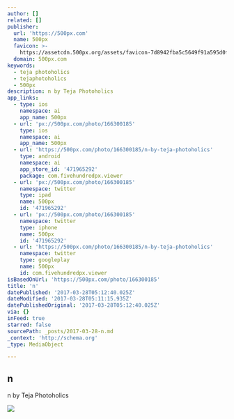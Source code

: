 ```yaml
---
author: []
related: []
publisher:
  url: 'https://500px.com'
  name: 500px
  favicon: >-
    https://assetcdn.500px.org/assets/favicon-7d8942fba5c5649f91a595d0fc749c83.ico
  domain: 500px.com
keywords:
  - teja photoholics
  - tejaphotoholics
  - 500px
description: n by Teja Photoholics
app_links:
  - type: ios
    namespace: ai
    app_name: 500px
  - url: 'px://500px.com/photo/166300185'
    type: ios
    namespace: ai
    app_name: 500px
  - url: 'https://500px.com/photo/166300185/n-by-teja-photoholics'
    type: android
    namespace: ai
    app_store_id: '471965292'
    package: com.fivehundredpx.viewer
  - url: 'px://500px.com/photo/166300185'
    namespace: twitter
    type: ipad
    name: 500px
    id: '471965292'
  - url: 'px://500px.com/photo/166300185'
    namespace: twitter
    type: iphone
    name: 500px
    id: '471965292'
  - url: 'https://500px.com/photo/166300185/n-by-teja-photoholics'
    namespace: twitter
    type: googleplay
    name: 500px
    id: com.fivehundredpx.viewer
isBasedOnUrl: 'https://500px.com/photo/166300185'
title: 'n'
datePublished: '2017-03-28T05:12:40.025Z'
dateModified: '2017-03-28T05:11:15.935Z'
datePublishedOriginal: '2017-03-28T05:12:40.025Z'
via: {}
inFeed: true
starred: false
sourcePath: _posts/2017-03-28-n.md
_context: 'http://schema.org'
_type: MediaObject

---
```

<article style=""><h1>n</h1><p>n by Teja Photoholics</p><img src="https://drscdn.500px.org/photo/166300185/q%3D80_m%3D2000/0b920b0735c42942b032b7094708632e" /></article>